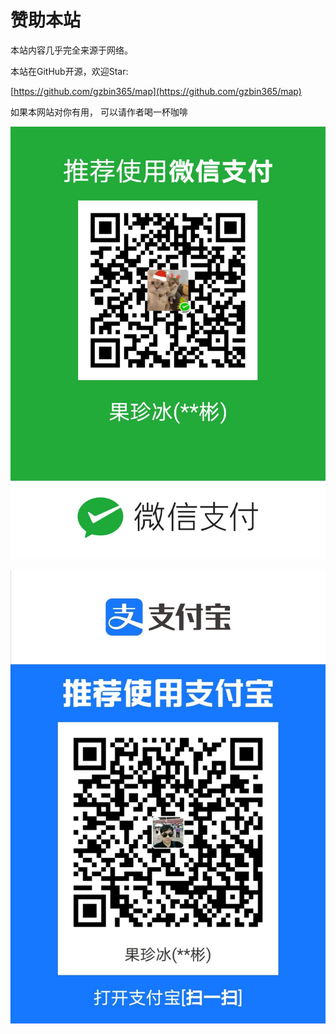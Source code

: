 # 赞助本站

本站内容几乎完全来源于网络。

本站在GitHub开源，欢迎Star:

[https://github.com/gzbin365/map](https://github.com/gzbin365/map)

如果本网站对你有用， 可以请作者喝一杯咖啡

![](.gitbook/assets/微信支付.jpg)

![](.gitbook/assets/支付宝.jpg)
